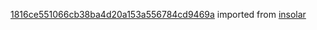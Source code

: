 [1816ce551066cb38ba4d20a153a556784cd9469a](https://github.com/insolar/insolar/commit/1816ce551066cb38ba4d20a153a556784cd9469a) imported from [insolar](https://github.com/insolar/insolar)
